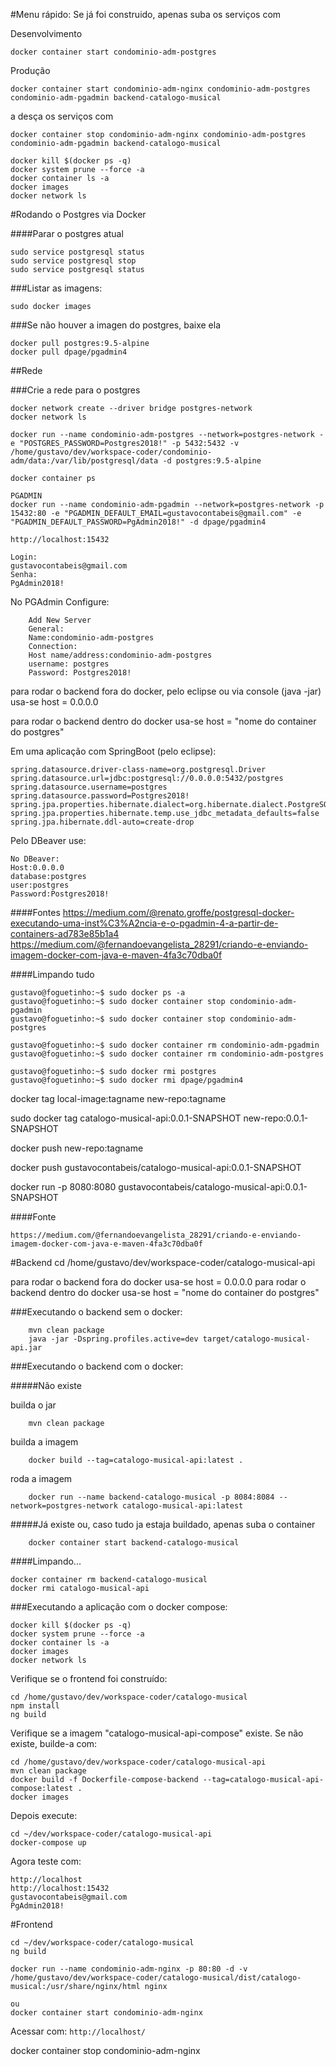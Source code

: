 #Menu rápido:
Se já foi construido, apenas suba os serviços com

Desenvolvimento

~~~
docker container start condominio-adm-postgres
~~~

Produção

~~~
docker container start condominio-adm-nginx condominio-adm-postgres condominio-adm-pgadmin backend-catalogo-musical
~~~

a desça os serviços com

~~~
docker container stop condominio-adm-nginx condominio-adm-postgres condominio-adm-pgadmin backend-catalogo-musical
~~~

~~~
docker kill $(docker ps -q)
docker system prune --force -a
docker container ls -a
docker images
docker network ls
~~~

#Rodando o Postgres via Docker

####Parar o postgres atual

~~~
sudo service postgresql status
sudo service postgresql stop
sudo service postgresql status
~~~

###Listar as imagens:
~~~
sudo docker images
~~~
###Se não houver a imagen do postgres, baixe ela
~~~
docker pull postgres:9.5-alpine
docker pull dpage/pgadmin4
~~~
##Rede

###Crie a rede para o postgres

~~~
docker network create --driver bridge postgres-network
docker network ls
~~~

~~~
docker run --name condominio-adm-postgres --network=postgres-network -e "POSTGRES_PASSWORD=Postgres2018!" -p 5432:5432 -v /home/gustavo/dev/workspace-coder/condominio-adm/data:/var/lib/postgresql/data -d postgres:9.5-alpine
~~~

~~~
docker container ps
~~~

~~~
PGADMIN
docker run --name condominio-adm-pgadmin --network=postgres-network -p 15432:80 -e "PGADMIN_DEFAULT_EMAIL=gustavocontabeis@gmail.com" -e "PGADMIN_DEFAULT_PASSWORD=PgAdmin2018!" -d dpage/pgadmin4
~~~

~~~
http://localhost:15432
~~~

~~~
Login:
gustavocontabeis@gmail.com
Senha:
PgAdmin2018!
~~~

No PGAdmin Configure: 

~~~
	Add New Server
	General:
	Name:condominio-adm-postgres
	Connection:
	Host name/address:condominio-adm-postgres
	username: postgres
	Password: Postgres2018!
~~~

para rodar o backend fora do docker, pelo eclipse ou via console (java -jar) usa-se host = 0.0.0.0

para rodar o backend dentro do docker usa-se host = "nome do container do postgres"

Em uma aplicação com SpringBoot (pelo eclipse):

~~~
spring.datasource.driver-class-name=org.postgresql.Driver
spring.datasource.url=jdbc:postgresql://0.0.0.0:5432/postgres
spring.datasource.username=postgres
spring.datasource.password=Postgres2018!
spring.jpa.properties.hibernate.dialect=org.hibernate.dialect.PostgreSQLDialect
spring.jpa.properties.hibernate.temp.use_jdbc_metadata_defaults=false
spring.jpa.hibernate.ddl-auto=create-drop
~~~

Pelo DBeaver use:

~~~
No DBeaver:
Host:0.0.0.0
database:postgres
user:postgres
Password:Postgres2018!
~~~

####Fontes
https://medium.com/@renato.groffe/postgresql-docker-executando-uma-inst%C3%A2ncia-e-o-pgadmin-4-a-partir-de-containers-ad783e85b1a4
https://medium.com/@fernandoevangelista_28291/criando-e-enviando-imagem-docker-com-java-e-maven-4fa3c70dba0f



####Limpando tudo 

~~~
gustavo@foguetinho:~$ sudo docker ps -a
gustavo@foguetinho:~$ sudo docker container stop condominio-adm-pgadmin
gustavo@foguetinho:~$ sudo docker container stop condominio-adm-postgres

gustavo@foguetinho:~$ sudo docker container rm condominio-adm-pgadmin
gustavo@foguetinho:~$ sudo docker container rm condominio-adm-postgres

gustavo@foguetinho:~$ sudo docker rmi postgres
gustavo@foguetinho:~$ sudo docker rmi dpage/pgadmin4
~~~





docker tag local-image:tagname new-repo:tagname

sudo docker tag catalogo-musical-api:0.0.1-SNAPSHOT new-repo:0.0.1-SNAPSHOT


docker push new-repo:tagname

docker push gustavocontabeis/catalogo-musical-api:0.0.1-SNAPSHOT

docker run -p 8080:8080 gustavocontabeis/catalogo-musical-api:0.0.1-SNAPSHOT


####Fonte
~~~
https://medium.com/@fernandoevangelista_28291/criando-e-enviando-imagem-docker-com-java-e-maven-4fa3c70dba0f
~~~

#Backend
cd /home/gustavo/dev/workspace-coder/catalogo-musical-api

para rodar o backend fora do docker usa-se host = 0.0.0.0
para rodar o backend dentro do docker usa-se host = "nome do container do postgres"

###Executando o backend sem o docker:
~~~
	mvn clean package
	java -jar -Dspring.profiles.active=dev target/catalogo-musical-api.jar
~~~

###Executando o backend com o docker:

#####Não existe

builda o jar

~~~
	mvn clean package
~~~

builda a imagem

~~~
	docker build --tag=catalogo-musical-api:latest .
~~~

roda a imagem

~~~
	docker run --name backend-catalogo-musical -p 8084:8084 --network=postgres-network catalogo-musical-api:latest
~~~

#####Já existe
ou, caso tudo ja estaja buildado, apenas suba o container
	
~~~
	docker container start backend-catalogo-musical
~~~

####Limpando...
~~~
docker container rm backend-catalogo-musical
docker rmi catalogo-musical-api
~~~

###Executando a aplicação com o docker compose:

~~~
docker kill $(docker ps -q)
docker system prune --force -a
docker container ls -a
docker images
docker network ls
~~~

Verifique se o frontend foi construído:

~~~
cd /home/gustavo/dev/workspace-coder/catalogo-musical
npm install
ng build
~~~

Verifique se a imagem "catalogo-musical-api-compose" existe. 
Se não existe, builde-a com:

~~~
cd /home/gustavo/dev/workspace-coder/catalogo-musical-api
mvn clean package
docker build -f Dockerfile-compose-backend --tag=catalogo-musical-api-compose:latest .
docker images
~~~

Depois execute:

~~~
cd ~/dev/workspace-coder/catalogo-musical-api
docker-compose up
~~~

Agora teste com:

~~~
http://localhost
http://localhost:15432
gustavocontabeis@gmail.com
PgAdmin2018!
~~~

#Frontend 

~~~
cd ~/dev/workspace-coder/catalogo-musical 
ng build

docker run --name condominio-adm-nginx -p 80:80 -d -v /home/gustavo/dev/workspace-coder/catalogo-musical/dist/catalogo-musical:/usr/share/nginx/html nginx

ou 
docker container start condominio-adm-nginx
~~~

Acessar com: `http://localhost/`

docker container stop condominio-adm-nginx

